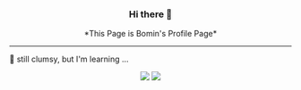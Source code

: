 <div align=center><h3> Hi there 👋 </h3></div>
<div align=center>*This Page is Bomin's Profile Page*</div>



 


---


📖 still clumsy, but I'm learning ...

<div align=center><img src="https://img.shields.io/badge/C-A8B9CC?style=flat&logo=c&logoColor=white">
<img src="https://img.shields.io/badge/Android-DD6620?style=flat&logo=Android&logoColor=white">
